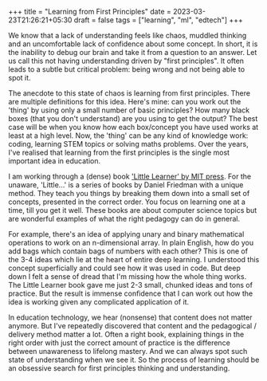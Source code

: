 +++
title = "Learning from First Principles"
date = 2023-03-23T21:26:21+05:30
draft = false
tags = ["learning", "ml", "edtech"]
+++

We know that a lack of understanding feels like chaos, muddled thinking and an uncomfortable lack of confidence about some concept. In short, it is the inability to debug our brain and take it from a question to an answer. Let us call this not having understanding driven by "first principles". It often leads to a subtle but critical problem: being wrong and not being able to spot it.

The anecdote to this state of chaos is learning from first principles. There are multiple definitions for this idea. Here's mine: can you work out the 'thing' by using only a small number of basic principles? How many black boxes (that you don't understand) are you using to get the output? The best case will be when you know how each box/concept you have used works at least at a high level. Now, the 'thing' can be any kind of knowledge work: coding, learning STEM topics or solving maths problems. Over the years, I've realised that learning from the first principles is the single most important idea in education.

I am working through a (dense) book ['Little Learner' by MIT press](https://mitpress.mit.edu/9780262546379/the-little-learner/). For the unaware, 'Little...' is a series of books by Daniel Friedman with a unique method. They teach you things by breaking them down into a small set of concepts, presented in the correct order. You focus on learning one at a time, till you get it well. These books are about computer science topics but are wonderful examples of what the right pedagogy can do in general.

For example, there's an idea of applying unary and binary mathematical operations to work on an n-dimensional array. In plain English, how do you add bags which contain bags of numbers with each other? This is one of the 3-4 ideas which lie at the heart of entire deep learning. I understood this concept superficially and could see how it was used in code. But deep down I felt a sense of dread that I'm missing how the whole thing works. The Little Learner book gave me just 2-3 small, chunked ideas and tons of practice. But the result is immense confidence that I can work out how the idea is working given any complicated application of it.

In education technology, we hear (nonsense) that content does not matter anymore. But I've repeatedly discovered that content and the pedagogical / delivery method matter a lot. Often a right book, explaining things in the right order with just the correct amount of practice is the difference between unawareness to lifelong mastery. And we can always spot such state of understanding when we see it. So the process of learning should be an obsessive search for first principles thinking and understanding.
